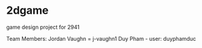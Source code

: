 # 2dgame
game design project for 2941


Team Members:
Jordan Vaughn = j-vaughn1
Duy Pham - user: duyphamduc
